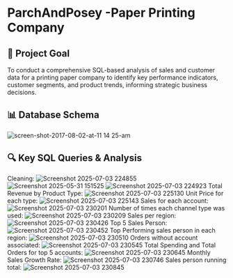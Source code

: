 # ParchAndPosey -Paper Printing Company
## 🎯 Project Goal
To conduct a comprehensive SQL-based analysis of sales and customer data for a printing paper company to identify key performance indicators, customer segments, and product trends, informing strategic business decisions.
## 📊 Database Schema
![screen-shot-2017-08-02-at-11 14 25-am](https://github.com/user-attachments/assets/27dd7e86-dd8f-4259-8159-75d48ba1d884)
## 🔍 Key SQL Queries & Analysis
Cleaning: 
![Screenshot 2025-07-03 224855](https://github.com/user-attachments/assets/0c196d03-dda8-4609-bee4-fb21cb1f0266)
![Screenshot 2025-05-31 151525](https://github.com/user-attachments/assets/c009c550-e10a-433c-8d53-fb43e3c41e69)
![Screenshot 2025-07-03 224923](https://github.com/user-attachments/assets/2dafe9e6-bd3f-487b-8111-abab86379493)
Total Revenue by Product Type:
![Screenshot 2025-07-03 225130](https://github.com/user-attachments/assets/e77ed09c-bf93-4b37-a1ef-f7249d46b3fb)
Unit Price for each type:
![Screenshot 2025-07-03 225143](https://github.com/user-attachments/assets/5107a3f8-718e-40fc-b39a-714a8b84cb91)
Sales for each account:
![Screenshot 2025-07-03 230201](https://github.com/user-attachments/assets/4a23e93b-9553-4b1a-adae-a5cb188283ba)
Number of times each channel type was used:
![Screenshot 2025-07-03 230209](https://github.com/user-attachments/assets/c7e23278-df76-42c6-b068-274fda5934e1)
Sales per region:
![Screenshot 2025-07-03 230426](https://github.com/user-attachments/assets/52403d3a-f1d1-4d10-b749-f68f7afcbe8f)
Top 5 Sales Person:
![Screenshot 2025-07-03 230452](https://github.com/user-attachments/assets/0bd2a331-96bf-4265-9a94-2fa5297313e2)
Top Performing sales person in each region:
![Screenshot 2025-07-03 230510](https://github.com/user-attachments/assets/b7a45ab1-3374-4aec-8525-bb4a352ec741)
Orders without account associated:
![Screenshot 2025-07-03 230545](https://github.com/user-attachments/assets/266d1139-0a3b-4a84-8050-d1e735f757f0)
Total Spending and Total Orders for top 5 accounts:
![Screenshot 2025-07-03 230645](https://github.com/user-attachments/assets/858fa0df-59e2-4df0-94c8-14e13a015a8b)
Monthly Sales Growth Rate:
![Screenshot 2025-07-03 230746](https://github.com/user-attachments/assets/f4fd14e9-5df3-47a9-ad57-58b07832a538)
Sales person running total:
![Screenshot 2025-07-03 230845](https://github.com/user-attachments/assets/d20776c1-c46f-4404-a35c-c1148fd1424b)

